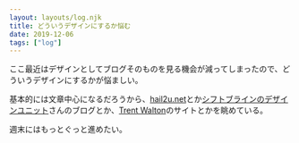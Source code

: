 ```yaml
---
layout: layouts/log.njk
title: どういうデザインにするか悩む
date: 2019-12-06
tags: ["log"]
---
```


ここ最近はデザインとしてブログそのものを見る機会が減ってしまったので、どういうデザインにするかが悩ましい。

基本的には文章中心になるだろうから、[hail2u.net](https://hail2u.net/)とか[シフトブラインのデザインユニット](https://standard.shiftbrain.com/blog)さんのブログとか、[Trent Walton](https://trentwalton.com/)のサイトとかを眺めている。

週末にはもっとぐっと進めたい。
